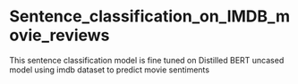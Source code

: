 # Sentence_classification_on_IMDB_movie_reviews
This sentence classification model is fine tuned on Distilled BERT uncased model using imdb dataset to predict movie sentiments 
